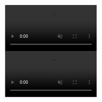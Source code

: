 
<video src="https://user-images.githubusercontent.com/1229336/200627226-56c60606-17ac-416d-a359-f15f2928cc24.mp4" data-canonical-src="https://user-images.githubusercontent.com/1229336/200627226-56c60606-17ac-416d-a359-f15f2928cc24.mp4" controls="controls" loop muted="muted" class="d-block rounded-bottom-2 border-top width-fit" style="max-height:750px;">
</video>

<video src="https://user-images.githubusercontent.com/1229336/200630149-a1d929f8-27af-4f86-b946-c5cadf7f20ba.mp4" data-canonical-src="https://user-images.githubusercontent.com/1229336/200630149-a1d929f8-27af-4f86-b946-c5cadf7f20ba.mp4" controls="controls" loop muted="muted" class="d-block rounded-bottom-2 border-top width-fit" style="max-height:750px;">
</video>


